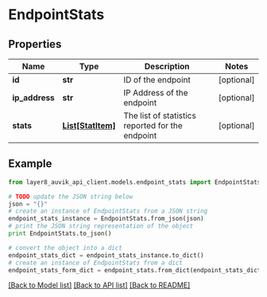 # EndpointStats


## Properties
Name | Type | Description | Notes
------------ | ------------- | ------------- | -------------
**id** | **str** | ID of the endpoint | [optional] 
**ip_address** | **str** | IP Address of the endpoint | [optional] 
**stats** | [**List[StatItem]**](StatItem.md) | The list of statistics reported for the endpoint | [optional] 

## Example

```python
from layer8_auvik_api_client.models.endpoint_stats import EndpointStats

# TODO update the JSON string below
json = "{}"
# create an instance of EndpointStats from a JSON string
endpoint_stats_instance = EndpointStats.from_json(json)
# print the JSON string representation of the object
print EndpointStats.to_json()

# convert the object into a dict
endpoint_stats_dict = endpoint_stats_instance.to_dict()
# create an instance of EndpointStats from a dict
endpoint_stats_form_dict = endpoint_stats.from_dict(endpoint_stats_dict)
```
[[Back to Model list]](../README.md#documentation-for-models) [[Back to API list]](../README.md#documentation-for-api-endpoints) [[Back to README]](../README.md)


